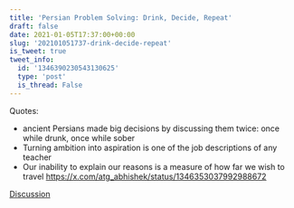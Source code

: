 ```yaml
---
title: 'Persian Problem Solving: Drink, Decide, Repeat'
draft: false
date: 2021-01-05T17:37:00+00:00
slug: '202101051737-drink-decide-repeat'
is_tweet: true
tweet_info:
  id: '1346390230543130625'
  type: 'post'
  is_thread: False
---
```




Quotes:
- ancient Persians made big decisions by discussing them twice: once while drunk, once while sober
- Turning ambition into aspiration is one of the job descriptions of any teacher
- Our inability to explain our reasons is a measure of how far we wish to travel <https://x.com/atg_abhishek/status/1346353037992988672>

[Discussion](https://x.com/sytelus/status/1346390230543130625)

